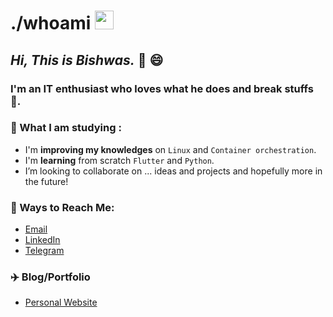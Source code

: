# ./whoami <img src="https://media.giphy.com/media/quEsMOrr3hmQ8/giphy.gif" width="30px">
## *Hi, This is **Bishwas**.* 👋 😄
### I'm an IT enthusiast who loves what he does and break stuffs 🤣.

### 🌱 What I am studying :

- I'm **improving my knowledges** on `Linux` and `Container orchestration`.
- I'm **learning** from scratch `Flutter` and `Python`.
- I’m looking to collaborate on ... ideas and projects and hopefully more in the future!

### 🔗 Ways to Reach Me:

- [Email](mailto:bishwas@tuta.io)
- [LinkedIn](https://www.linkedin.com/in/bishwassagar)
- [Telegram](https://twitter.com/bishwassagar)

### ✈️ Blog/Portfolio

- [Personal Website](https://bishwassagar.github.io/)